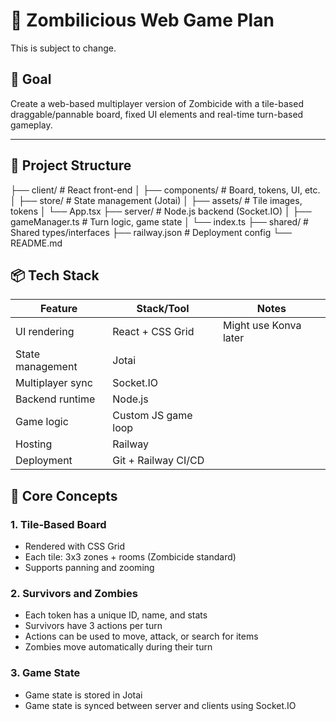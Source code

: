 # 🧟 Zombilicious Web Game Plan

This is subject to change.

## 🎯 Goal

Create a web-based multiplayer version of Zombicide with a tile-based draggable/pannable board, fixed UI elements and real-time turn-based gameplay.

---

## 📁 Project Structure

├── client/ # React front-end
│ ├── components/ # Board, tokens, UI, etc.
│ ├── store/ # State management (Jotai)
│ ├── assets/ # Tile images, tokens
│ └── App.tsx
├── server/ # Node.js backend (Socket.IO)
│ ├── gameManager.ts # Turn logic, game state
│ └── index.ts
├── shared/ # Shared types/interfaces
├── railway.json # Deployment config
└── README.md

## 📦 Tech Stack

| Feature          | Stack/Tool          | Notes                 |
| ---------------- | ------------------- | --------------------- |
| UI rendering     | React + CSS Grid    | Might use Konva later |
| State management | Jotai               |
| Multiplayer sync | Socket.IO           |
| Backend runtime  | Node.js             |
| Game logic       | Custom JS game loop |
| Hosting          | Railway             |
| Deployment       | Git + Railway CI/CD |

## 🧠 Core Concepts

### 1. Tile-Based Board

- Rendered with CSS Grid
- Each tile: 3x3 zones + rooms (Zombicide standard)
- Supports panning and zooming

### 2. Survivors and Zombies

- Each token has a unique ID, name, and stats
- Survivors have 3 actions per turn
- Actions can be used to move, attack, or search for items
- Zombies move automatically during their turn

### 3. Game State

- Game state is stored in Jotai
- Game state is synced between server and clients using Socket.IO

